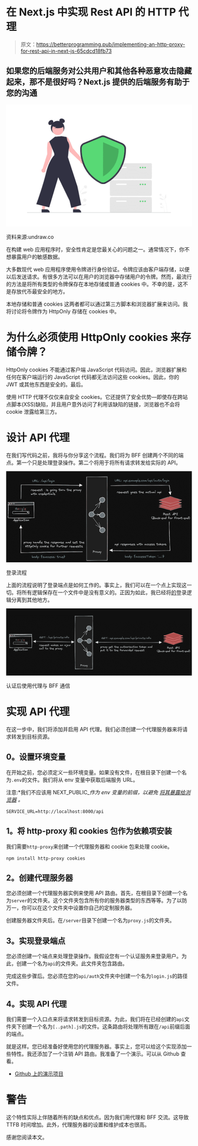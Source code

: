 # 在 Next.js 中实现 Rest API 的 HTTP 代理

> 原文：<https://betterprogramming.pub/implementing-an-http-proxy-for-rest-api-in-next-js-65cdcd18fb73>

## 如果您的后端服务对公共用户和其他各种恶意攻击隐藏起来，那不是很好吗？Next.js 提供的后端服务有助于您的沟通

![](img/e67711e3a6f8d516b8f7e03c0c189666.png)

资料来源:undraw.co

在构建 web 应用程序时，安全性肯定是您最关心的问题之一。通常情况下，你不想暴露用户的敏感数据。

大多数现代 web 应用程序使用令牌进行身份验证。令牌应该由客户端存储，以便以后发送请求。有很多方法可以在用户的浏览器中存储用户的令牌。然而，最流行的方法是将所有类型的令牌保存在本地存储或普通 cookies 中。不幸的是，这不是存放代币最安全的地方。

本地存储和普通 cookies 这两者都可以通过第三方脚本和浏览器扩展来访问。我将讨论将令牌作为 HttpOnly 存储在 cookies 中。

# 为什么必须使用 HttpOnly cookies 来存储令牌？

HttpOnly cookies 不能通过客户端 JavaScript 代码访问。因此，浏览器扩展和任何在客户端运行的 JavaScript 代码都无法访问这些 cookies。因此，你的 JWT 或其他东西是安全的。最后。

使用 HTTP 代理不仅仅来自安全 cookies。它还提供了安全优势—即使存在跨站点脚本(XSS)缺陷，并且用户意外访问了利用该缺陷的链接，浏览器也不会将 cookie 泄露给第三方。

# 设计 API 代理

在我们写代码之前，我将与你分享这个流程。我们将为 BFF 创建两个不同的端点。第一个只是处理登录操作。第二个将用于将所有请求转发给实际的 API。

![](img/3ba67239e1cdff5111e0b9f2e8cf804d.png)

登录流程

上面的流程说明了登录端点是如何工作的。事实上，我们可以在一个点上实现这一切。将所有逻辑保存在一个文件中是没有意义的。正因为如此，我已经将[的](https://en.wikipedia.org/wiki/Separation_of_concerns)登录逻辑分离到其他地方。

![](img/14b63587c784e203a0915fba8bb0c34f.png)

认证后使用代理与 BFF 通信

# 实现 API 代理

在这一步中，我们将添加并启用 API 代理。我们必须创建一个代理服务器来将请求转发到目标资源。

## **0。设置环境变量**

在开始之前，您必须定义一些环境变量。如果没有文件，在根目录下创建一个名为`.env`的文件。我们将从 env 变量中获取后端服务 URL。

注意:*我们不应该用 NEXT_PUBLIC_*作为 env 变量的前缀，以避免* [*将其暴露给浏览器*](https://nextjs.org/docs/basic-features/environment-variables#exposing-environment-variables-to-the-browser) *。*

```
SERVICE_URL=http://localhost:8000/api
```

## **1。将 http-proxy 和 cookies 包作为依赖项安装**

我们需要`http-proxy`来创建一个代理服务器和 cookie 包来处理 cookie。

```
npm install http-proxy cookies
```

## **2。创建代理服务器**

您必须创建一个代理服务器实例来使用 API 路由。首先，在根目录下创建一个名为`server`的文件夹。这个文件夹包含所有你的服务器类型的东西等等。为了以防万一，你可以在这个文件夹中设置你自己的定制服务器。

创建服务器文件夹后。在`/server`目录下创建一个名为`proxy.js`的文件夹。

## **3。实现登录端点**

您必须创建一个端点来处理登录操作。我假设您有一个认证服务来登录用户。为此，创建一个名为`api`的文件夹。此文件夹包含路由。

完成这些步骤后。您必须在您的`api/auth`文件夹中创建一个名为`login.js`的路径文件。

## **4。实现 API 代理**

我们需要一个入口点来将请求转发到目标资源。为此，我们将在已经创建的`api`文件夹下创建一个名为`[..path].js`的文件。这条路由将处理所有跟在`/api`前缀后面的端点。

就是这样。您已经准备好使用您的代理服务器。事实上，您可以给这个实现添加一些特性。我还添加了一个注销 API 路由。我准备了一个演示。可以从 Github 查看。

*   [Github 上的演示项目](https://github.com/fdemir/next-proxy)

# 警告

这个特性实际上伴随着所有的缺点和优点。因为我们用代理和 BFF 交流。这导致 TTFB 时间增加。此外，代理服务器的设置和维护成本也很高。

感谢您阅读本文。